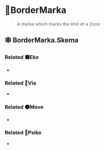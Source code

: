 # 🔻<via>BorderMarka</via>

> A marka which marks the limit of a Zone

## 🕸 BorderMarka.Skema

### Related 🟩<eko>Eko</eko>

-

### Related 🔻<via>Via</via>

-

### Related 🟠<move>Move</move>

-

### Related 💜<psike>Psike</psike>

-
